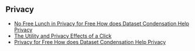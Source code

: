 ## Privacy
- [No Free Lunch in Privacy for Free How does Dataset Condensation Help Privacy](https://arxiv.org/abs/2209.14987)
- [The Utility and Privacy Effects of a Click](https://arxiv.org/abs/2206.00240)
- [Privacy for Free How does Dataset Condensation Help Privacy](https://dl.acm.org/doi/abs/10.1145/3077136.3080783)